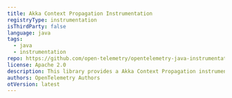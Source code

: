 ```yaml
---
title: Akka Context Propagation Instrumentation
registryType: instrumentation
isThirdParty: false
language: java
tags:
  - java
  - instrumentation
repo: https://github.com/open-telemetry/opentelemetry-java-instrumentation/tree/main/instrumentation/akka-actor-2.5
license: Apache 2.0
description: This library provides a Akka Context Propagation instrumentation to track requests through OpenTelemetry.
authors: OpenTelemetry Authors
otVersion: latest
---
```

